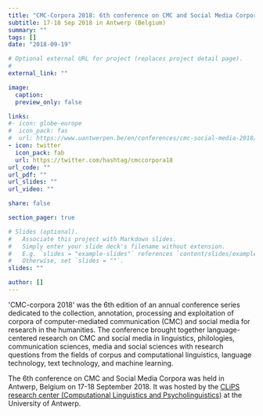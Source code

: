 ```yaml
---
title: "CMC-Corpora 2018: 6th conference on CMC and Social Media Corpora"
subtitle: 17-18 Sep 2018 in Antwerp (Belgium)
summary: ""
tags: []
date: "2018-09-19"

# Optional external URL for project (replaces project detail page).
#
external_link: ""

image:
  caption:
  preview_only: false

links:
#- icon: globe-europe
#  icon_pack: fas
#  url: https://www.uantwerpen.be/en/conferences/cmc-social-media-2018/call-for-papers/
- icon: twitter
  icon_pack: fab
  url: https://twitter.com/hashtag/cmccorpora18
url_code: ""
url_pdf: ""
url_slides: ""
url_video: ""

share: false

section_pager: true

# Slides (optional).
#   Associate this project with Markdown slides.
#   Simply enter your slide deck's filename without extension.
#   E.g. `slides = "example-slides"` references `content/slides/example-slides.md`.
#   Otherwise, set `slides = ""`.
slides: ""

author: []
---
```


'CMC-corpora 2018' was the 6th edition of an annual conference series dedicated
to the collection, annotation, processing and exploitation of corpora of
computer-mediated communication (CMC) and social media for research in the
humanities. The conference brought together language-centered research on CMC
and social media in linguistics, philologies, communication sciences, media and
social sciences with research questions from the fields of corpus and
computational linguistics, language technology, text technology, and machine
learning.

The 6th conference on CMC and Social Media Corpora was held in Antwerp,
Belgium on 17-18 September 2018. It was hosted by the [CLiPS research center
(Computational Linguistics and
Psycholinguistics)](https://www.uantwerpen.be/en/research-groups/clips/) at the
University of Antwerp.
